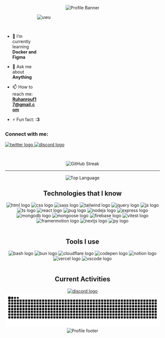 <div align="center">
  <picture>
  <source media="(prefers-color-scheme: dark)" srcset="https://capsule-render.vercel.app/api?type=waving&theme=tokyonight&fontSize=40&height=300&descAlignY=62&animation=fadeIn&text=Hey%20,%20I%27m%20Ruhan&desc=%20I%27m%20a%20frontend%20developer%20%F0%9F%96%A5%EF%B8%8F">
   <img alt="Profile Banner" src="https://capsule-render.vercel.app/api?type=waving&color=e6e7ed&fontSize=40&height=300&descAlignY=62&animation=fadeIn&text=Hey%20,%20I%27m%20Ruhan&desc=%20I%27m%20a%20frontend%20developer%20%F0%9F%96%A5%EF%B8%8F">
 </picture>
</div>

&nbsp;
<img align="right" alt="uwu" width="400" height="300" src="https://raw.githubusercontent.com/JoeyBling/JoeyBling/master/pic/pusheencode.gif">

&nbsp;

- 🌱 I’m currently learning **Docker and Figma**

- 💬 Ask me about **Anything**

- 📫 How to reach me: **Ruhanrouf17@gmail.com**

- ⚡ Fun fact: **:3**
<div align="left">
      <h3>Connect with me:</h3> 
  <a href="https://twitter.com/@ruhan_17" target="_blank">
    <picture>
      <source
        media="(prefers-color-scheme: dark)"
        srcset="https://skillicons.dev/icons?i=twitter"
      />
      <img
        alt="twitter logo"
        height="45"
        src="https://skillicons.dev/icons?i=twitter&theme=light"
      />
    </picture>
  </a>

<a href="https://discord.com/users/819191621676695563" target="_blank">
  <picture>
    <source
      media="(prefers-color-scheme: dark)"
      srcset="https://skillicons.dev/icons?i=discord"
    />
    <img
      alt="discord logo"
      height="45"
      src="https://skillicons.dev/icons?i=discord&theme=light"
    />
  </picture>
</a>
  </div>

&nbsp;

<div align="center">
  <picture>
    <source
      media="(prefers-color-scheme: dark)"
      srcset="https://streak-stats.demolab.com/?user=Ruhannn&theme=tokyonight&hide_border=true"
    />
    <img
      alt="GitHub Streak"
      src="https://streak-stats.demolab.com/?user=Ruhannn&theme=graywhite&hide_border=true&background=e6e7ed"
    />
  </picture>
  <br />
  <hr />
  <picture>
    <source
      media="(prefers-color-scheme: dark)"
      srcset="https://github-readme-stats.vercel.app/api/top-langs?username=Ruhannn&theme=tokyonight&hide_border=true"
    />
    <img
      alt="Top Language"
      src="https://github-readme-stats.vercel.app/api/top-langs?username=Ruhannn&theme=graywhite&hide_border=true&bg_color=e6e7ed"
    />
  </picture>
</div>

<h2 align="center">Technologies that I know</h2>

<div align="center">
<picture>
  <source media="(prefers-color-scheme: dark)" srcset="https://skillicons.dev/icons?i=html">
  <img alt="html logo" height="40" src="https://skillicons.dev/icons?i=html&theme=light">
</picture>
<picture>
  <source media="(prefers-color-scheme: dark)" srcset="https://skillicons.dev/icons?i=css">
  <img alt="css logo" height="40" src="https://skillicons.dev/icons?i=css&theme=light">
</picture>
<picture>
  <source media="(prefers-color-scheme: dark)" srcset="https://skillicons.dev/icons?i=sass">
  <img alt="sass logo" height="40" src="https://skillicons.dev/icons?i=sass&theme=light">
</picture>
<picture>
  <source media="(prefers-color-scheme: dark)" srcset="https://skillicons.dev/icons?i=tailwind">
  <img alt="tailwind logo" height="40" src="https://skillicons.dev/icons?i=tailwind&theme=light">
</picture>
<picture>
  <source media="(prefers-color-scheme: dark)" srcset="https://skillicons.dev/icons?i=jquery">
  <img alt="jquery logo" height="40" src="https://skillicons.dev/icons?i=jquery&theme=light">
</picture>
<picture>
  <source media="(prefers-color-scheme: dark)" srcset="https://skillicons.dev/icons?i=js">
  <img alt="js logo" height="40" src="https://skillicons.dev/icons?i=js&theme=light">
</picture>
<picture>
  <source media="(prefers-color-scheme: dark)" srcset="https://skillicons.dev/icons?i=ts">
  <img alt="ts logo" height="40" src="https://skillicons.dev/icons?i=ts&theme=light">
</picture>
<picture>
  <source media="(prefers-color-scheme: dark)" srcset="https://skillicons.dev/icons?i=react">
  <img alt="react logo" height="40" src="https://skillicons.dev/icons?i=react&theme=light">
</picture>
<picture>
  <source media="(prefers-color-scheme: dark)" srcset="https://skillicons.dev/icons?i=pug">
  <img alt="pug logo" height="40" src="https://skillicons.dev/icons?i=pug&theme=light">
</picture>
<picture>
  <source media="(prefers-color-scheme: dark)" srcset="https://skillicons.dev/icons?i=nodejs">
  <img alt="nodejs logo" height="40" src="https://skillicons.dev/icons?i=nodejs&theme=light">
</picture>
<picture>
  <source media="(prefers-color-scheme: dark)" srcset="https://skillicons.dev/icons?i=express">
  <img alt="express logo" height="40" src="https://skillicons.dev/icons?i=express&theme=light">
</picture>
<picture>
  <source media="(prefers-color-scheme: dark)" srcset="https://skillicons.dev/icons?i=mongodb">
  <img alt="mongodb logo" height="40" src="https://skillicons.dev/icons?i=mongodb&theme=light">
</picture>
<picture>
  <source media="(prefers-color-scheme: dark)" srcset="https://cdn.jsdelivr.net/gh/devicons/devicon@latest/icons/mongoose/mongoose-original.svg"> 
  <img alt="mongoose logo" height="40" src="https://cdn.jsdelivr.net/gh/devicons/devicon@latest/icons/mongoose/mongoose-original.svg">
</picture>
<picture>
  <source media="(prefers-color-scheme: dark)" srcset="https://skillicons.dev/icons?i=firebase">
  <img alt="firebase logo" height="40" src="https://skillicons.dev/icons?i=firebase&theme=light">
</picture>
<picture>
  <source media="(prefers-color-scheme: dark)" srcset="https://skillicons.dev/icons?i=vitest">
  <img alt="vitest logo" height="40" src="https://skillicons.dev/icons?i=vitest&theme=light">
</picture>
<picture>
  <source media="(prefers-color-scheme: dark)" srcset="https://bestofjs.org/logos/motion.svg">
  <img alt="framermotion logo" height="32" src="https://bestofjs.org/logos/motion.svg">
</picture>
<picture>
  <source media="(prefers-color-scheme: dark)" srcset="https://skillicons.dev/icons?i=nextjs">
  <img alt="nextjs logo" height="40" src="https://skillicons.dev/icons?i=nextjs&theme=light">
</picture>
<picture>
  <source media="(prefers-color-scheme: dark)" srcset="https://skillicons.dev/icons?i=py">
  <img alt="py logo" height="40" src="https://skillicons.dev/icons?i=py&theme=light">
</picture>
</div>
<br/>
<h2 align="center">Tools I use</h2>
<div align="center">
<picture>
  <source media="(prefers-color-scheme: dark)" srcset="https://skillicons.dev/icons?i=bash">
  <img alt="bash logo" height="40" src="https://skillicons.dev/icons?i=bash&theme=light">
</picture>
<picture>
  <source media="(prefers-color-scheme: dark)" srcset="https://skillicons.dev/icons?i=bun">
  <img alt="bun logo" height="40" src="https://skillicons.dev/icons?i=bun&theme=light">
</picture>
<picture>
  <source media="(prefers-color-scheme: dark)" srcset="https://skillicons.dev/icons?i=cloudflare">
  <img alt="cloudflare logo" height="40" src="https://skillicons.dev/icons?i=cloudflare&theme=light">
</picture>
<picture>
  <source media="(prefers-color-scheme: dark)" srcset="https://skillicons.dev/icons?i=codepen">
  <img alt="codepen logo" height="40" src="https://skillicons.dev/icons?i=codepen&theme=light">
</picture>
<picture>
  <source media="(prefers-color-scheme: dark)" srcset="https://skillicons.dev/icons?i=notion">
  <img alt="notion logo" height="40" src="https://skillicons.dev/icons?i=notion&theme=light">
</picture>
<picture>
  <source media="(prefers-color-scheme: dark)" srcset="https://skillicons.dev/icons?i=vercel">
  <img alt="vercel logo" height="40" src="https://skillicons.dev/icons?i=vercel&theme=light">
</picture>
<picture>
  <source media="(prefers-color-scheme: dark)" srcset="https://skillicons.dev/icons?i=vscode">
  <img alt="vscode logo" height="40" src="https://skillicons.dev/icons?i=vscode&theme=light">
</picture>
</div>
<br/>

<div align="center">

## Current Activities

<a href="https://discord.com/users/819191621676695563" target="_blank">
  <picture>
    <source
      media="(prefers-color-scheme: dark)"
      srcset="https://lanyard.kyrie25.me/api/819191621676695563?bg=282a36&imgStyle=circle&animatioanDuration=4s&waveColor=6272a4&waveSpotifyColor=1db954&hideDiscrim=true&borderRadius=30px&hideBadges=true&useDisplayName=false&idleMessage=%22I%27m%20not%20currently%20doing%20anything!%22"
    />
    <img
      alt="discord logo"
      src="https://lanyard.kyrie25.me/api/819191621676695563?bg=e6e7ed&imgStyle=circle&animatioanDuration=4s&waveColor=24292e&waveSpotifyColor=1db954&hideDiscrim=true&borderRadius=30px&hideBadges=true&useDisplayName=false&idleMessage=%22I%27m%20not%20currently%20doing%20anything!%22"
    />
  </picture>
</a>

<div align="center">
 </div>
<picture align="center">
	<source media="(prefers-color-scheme: dark)" srcset="https://raw.githubusercontent.com/ruhannn/ruhannn/output/snake-dark.svg">
		<source media="(prefers-color-scheme: light)" srcset="https://raw.githubusercontent.com/ruhannn/ruhannn/output/snake.svg">
			<img alt="github contribution grid snake animation" src="https://raw.githubusercontent.com/ruhannn/ruhannn/output/snake.svg">
			</img>
		</source>
	</source>
</picture>
</div>

<div align="center"> 
 <picture>
  <source media="(prefers-color-scheme: dark)" srcset="https://capsule-render.vercel.app/api?type=waving&theme=tokyonight&height=120&section=footer">
   <img alt="Profile footer" src="https://capsule-render.vercel.app/api?type=waving&color=e6e7ed&height=120&section=footer">
 </picture>
</div>
